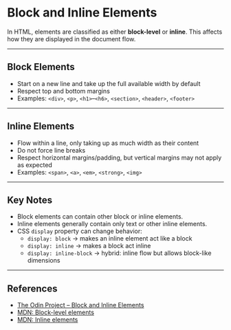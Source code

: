 # Block and Inline Elements  

In HTML, elements are classified as either **block-level** or **inline**. This affects how they are displayed in the document flow.  

---

## Block Elements  
- Start on a new line and take up the full available width by default  
- Respect top and bottom margins  
- Examples: `<div>`, `<p>`, `<h1>`–`<h6>`, `<section>`, `<header>`, `<footer>`  

---

## Inline Elements  
- Flow within a line, only taking up as much width as their content  
- Do not force line breaks  
- Respect horizontal margins/padding, but vertical margins may not apply as expected  
- Examples: `<span>`, `<a>`, `<em>`, `<strong>`, `<img>`  

---

## Key Notes  
- Block elements can contain other block or inline elements.  
- Inline elements generally contain only text or other inline elements.  
- CSS `display` property can change behavior:  
  - `display: block` → makes an inline element act like a block  
  - `display: inline` → makes a block act inline  
  - `display: inline-block` → hybrid: inline flow but allows block-like dimensions  

---

## References  
- [The Odin Project – Block and Inline Elements](https://www.theodinproject.com/lessons/foundations-block-and-inline)  
- [MDN: Block-level elements](https://developer.mozilla.org/en-US/docs/Web/HTML/Block-level_elements)  
- [MDN: Inline elements](https://developer.mozilla.org/en-US/docs/Web/HTML/Inline_elements)  
